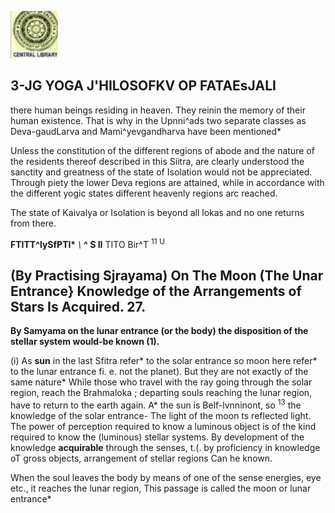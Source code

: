 ![](_page_0_Picture_0.jpeg)

## **3-JG YOGA J'HILOSOFKV OP FATAEsJALI**

there human beings residing in heaven. They reinin the memory of their human existence. That is why in the Upnni^ads two separate classes as Deva-gaudLarva and Mami^yevgandharva have been mentioned\*

Unless the constitution of the different regions of abode and the nature of the residents thereof described in this Siitra, are clearly understood the sanctity and greatness of the state of Isolation would not be appreciated. Through piety the lower Deva regions are attained, while in accordance with the different yogic states different heavenly regions arc reached.

The state of Kaivalya or Isolation is beyond all lokas and no one returns from there.

**FTITT^lySfPTl\*** *\\* **^ S II** TITO Bir^T <sup>11</sup> <sup>U</sup>

## (By Practising Sjrayama) On The Moon (The Unar Entrance} Knowledge of the Arrangements of **Stars Is Acquired. 27.**

**By Samyama on the lunar entrance (or the body) the disposition of the stellar system would-be known (1).**

(i) As **sun** in the last Sfitra refer\* to the solar entrance so moon here refer\* to the lunar entrance fi. e. not the planet). But they are not exactly of the same nature\* While those who travel with the ray going through the solar region, reach the Brahmaloka ; departing souls reaching the lunar region, have to return to the earth again. A\* the sun is Belf-lvnninont, so <sup>13</sup> the knowledge of the solar entrance- The light of the moon ts reflected light. The power of perception required to know a luminous object is of the kind required to know the (luminous) stellar systems. By development of the knowledge **acquirable** through the senses, t.(. by proficiency in knowledge oT gross objects, arrangement of stellar regions Can he known.

When the soul leaves the body by means of one of the sense energies, eye etc., it reaches the lunar region, This passage is called the moon or lunar entrance\*